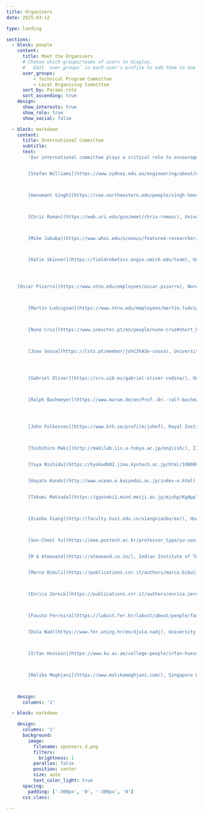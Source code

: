 ```yaml
---
title: Organisers
date: 2025-03-12

type: landing

sections:
  - block: people
    content:
      title: Meet the Organisers
      # Choose which groups/teams of users to display.
      #   Edit `user_groups` in each user's profile to add them to one or more of these groups.
      user_groups:
          - Technical Program Committee
          - Local Organising Committee
      sort_by: Params.role
      sort_ascending: true
    design:
      show_interests: true
      show_role: true
      show_social: false

  - block: markdown
    content:
      title: International Committee
      subtitle: 
      text: 
        'Our international committee plays a critical role to encourage contributions from around the world. If you would like to join our team, please contact [auv2026@soton.ac.uk](mailto:auv2026@soton.ac.uk)


        [Stefan Williams](https://www.sydney.edu.au/engineering/about/our-people/academic-staff/stefan-williams.html), ACRF University of Sydney, Australia



        [Hanumant Singh](https://coe.northeastern.edu/people/singh-hanumant/), Northeaster University, USA



        [Chris Roman](https://web.uri.edu/gso/meet/chris-roman/), University of Rhode Island, USA



        [Mike Jakuba](https://www.whoi.edu/oceanus/featured-researcher/michael-jakuba/), Woods Hole Oceanographic Institution, USA



        [Katie Skinner](https://fieldrobotics.engin.umich.edu/team), University of Michigan, USA




    [Oscar Pizarro](https://www.ntnu.edu/employees/oscar.pizarro), Norwegian University of Science and Technology (NTNU), Norway



        [Martin Ludvigsen](https://www.ntnu.edu/employees/martin.ludvigsen), Norwegian University of Science and Technology (NTNU), Norway



        [Nuno Cruz](https://www.inesctec.pt/en/people/nuno-cruz#short_bio), University of Porto, Portugal



        [Joao Sousa](https://lsts.pt/member/jo%C3%A3o-sousa), University of Porto, Portugal     




        [Gabriel Oliver](https://srv.uib.es/gabriel-oliver-codina/), University of the Balearic Islands, Spain



        [Ralph Bachmeyer](https://www.marum.de/en/Prof.-Dr.-ralf-bachmayer.html), Marum University of Bremen, Germany


    

        [John Folkesson](https://www.kth.se/profile/johnf), Royal Institute of Technology (KTH), Sweden



        [Toshihiro Maki](http://makilab.iis.u-tokyo.ac.jp/english/), IIS University of Tokyo, Japan


        [Yuya Nishida](https://hyokadb02.jimu.kyutech.ac.jp/html/100000925_en.html), Kyushu Institute of Technology (Kyutech), Japan


        [Hayato Kondo](http://www.ocean.e.kaiyodai.ac.jp/index-e.html), Tokyo University of Marine Science and Technology (TUMSAT), Japan    


        [Takumi Matsuda](https://gyoseki1.mind.meiji.ac.jp/mjuhp/KgApp?resId=S002588&Language=2), Meiji University, Japan



        [Xianbo Xiang](http://faculty.hust.edu.cn/xiangxianbo/en/), Huazhong University of Science and Technology, China



        [Son-Cheol Yu](https://eee.postech.ac.kr/professor_type/yu-son-cheol/), Pohang University of Science and Technology (POSTECH), Korea


        [M A Atmanand](https://atmanand.co.in/), Indian Institute of Technology Madras - Chennai, India


        [Marco Bibuli](https://publications.cnr.it/authors/marco.bibuli), Italian National Research Council Institute of Marine engineering (CNR-INM), Italy



        [Enrica Zereik](https://publications.cnr.it/authors/enrica.zereik), Italian National Research Council Institute of Marine engineering (CNR-INM), Italy



        [Fausto Ferreira](https://labust.fer.hr/labust/about/people/fausto_ferreira), University of Zagreb, Croatia


        [Dula Nad](https://www.fer.unizg.hr/en/djula.nadj), University of Zagreb, Croatia



        [Irfan Hussain](https://www.ku.ac.ae/college-people/irfan-hussain) Khalifa University, UAE



        [Malika Meghjani](https://www.malikameghjani.com/), Singapore University of Technology and Design, Singapore'



    design:
      columns: '1' 

  - block: markdown

    design:
      columns: '1'
      background:
        image: 
          filename: sponsors_d.png
          filters:
            brightness: 1
          parallax: false
          position: center
          size: auto
          text_color_light: true
      spacing:
        padding: ['-300px', '0', '-300px', '0']
      css_class:

---
```

